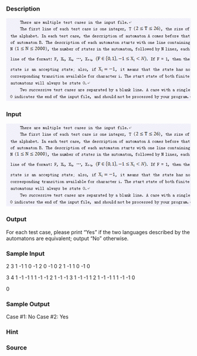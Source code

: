
### Description
![](/images/1846_1.jpg) 
### Input
![](/images/1846_2.jpg) 
### Output
For each test case, please print “Yes” if the two languages described by the automatons are equivalent;
 output “No” otherwise.
### Sample Input
2
3
1 -1 1
0 -1 2
0 -1 0
2
1 -1 1
0 -1 0

3
4
1 -1 -1 1
1 -1 -1 2
1 -1 -1 3
1 -1 -1 1
2
1 -1 -1 1
1 -1 -1 0

0

### Sample Output
Case #1: No
Case #2: Yes

### Hint

### Source
